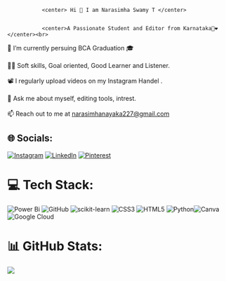                <center> Hi 🙏 I am Narasimha Swamy T </center>


               <center>A Passionate Student and Editor from Karnataka💛❤️</center><br>

🌱 I’m currently persuing BCA Graduation 🎓<br><br>👨‍💻 Soft skills, Goal oriented, Good Learner and Listener.<br><br>📽️ I regularly upload videos on  my Instagram Handel .<br><br>💬 Ask me about myself, editing tools, intrest.<br><br>📫 Reach out to me at narasimhanayaka227@gmail.com


## 🌐 Socials:
[![Instagram](https://img.shields.io/badge/Instagram-%23E4405F.svg?logo=Instagram&logoColor=white)](https://instagram.com/_music_drugs_) [![LinkedIn](https://img.shields.io/badge/LinkedIn-%230077B5.svg?logo=linkedin&logoColor=white)](https://linkedin.com/in/narasimhaswamyt) [![Pinterest](https://img.shields.io/badge/Pinterest-%23E60023.svg?logo=Pinterest&logoColor=white)](https://pinterest.com/narasimhanayaka26) 

# 💻 Tech Stack:
![Power Bi](https://img.shields.io/badge/power_bi-F2C811?style=for-the-badge&logo=powerbi&logoColor=black) ![GitHub](https://img.shields.io/badge/github-%23121011.svg?style=for-the-badge&logo=github&logoColor=white) ![scikit-learn](https://img.shields.io/badge/scikit--learn-%23F7931E.svg?style=for-the-badge&logo=scikit-learn&logoColor=white) ![CSS3](https://img.shields.io/badge/css3-%231572B6.svg?style=for-the-badge&logo=css3&logoColor=white) ![HTML5](https://img.shields.io/badge/html5-%23E34F26.svg?style=for-the-badge&logo=html5&logoColor=white) ![Python](https://img.shields.io/badge/python-3670A0?style=for-the-badge&logo=python&logoColor=ffdd54)![Canva](https://img.shields.io/badge/Canva-%2300C4CC.svg?style=for-the-badge&logo=Canva&logoColor=white) ![Google Cloud](https://img.shields.io/badge/GoogleCloud-%234285F4.svg?style=for-the-badge&logo=google-cloud&logoColor=white)
# 📊 GitHub Stats:

![](https://github-readme-streak-stats.herokuapp.com/?user=narasimhaswamyt&theme=dark&hide_border=false)<br/>
